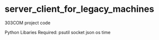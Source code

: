 # server_client_for_legacy_machines
303COM project code

Python Libaries Required:
psutil
socket
json
os
time
